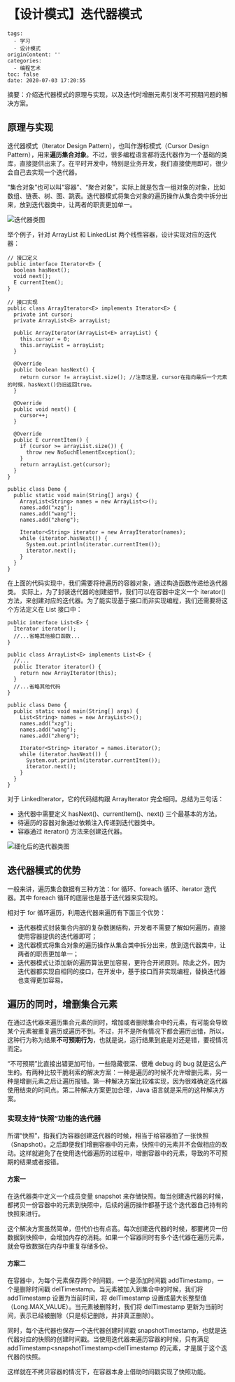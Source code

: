 # 【设计模式】迭代器模式

```
tags:
  - 学习
  - 设计模式
originContent: ''
categories:
  - 编程艺术
toc: false
date: 2020-07-03 17:20:55
```

摘要：介绍迭代器模式的原理与实现，以及迭代时增删元素引发不可预期问题的解决方案。


## 原理与实现

迭代器模式（Iterator Design Pattern），也叫作游标模式（Cursor Design Pattern），用来**遍历集合对象**。不过，很多编程语言都将迭代器作为一个基础的类库，直接提供出来了。在平时开发中，特别是业务开发，我们直接使用即可，很少会自己去实现一个迭代器。

“集合对象”也可以叫“容器”、“聚合对象”，实际上就是包含一组对象的对象，比如数组、链表、树、图、跳表。迭代器模式将集合对象的遍历操作从集合类中拆分出来，放到迭代器类中，让两者的职责更加单一。

![迭代器类图](http://m.qpic.cn/psc?/V11Tp57c2B9kPO/j5BRZUlgKbUG5yYXn162*dGfZNglzIzc12LwGY7HqzPB1*Eh8DruS62oXwm1nsYDjUnpYyd6p*3B3yKoJDVgkg!!/b&bo=EwL5AAAAAAADB8o!&rf=viewer_4)

举个例子，针对 ArrayList 和 LinkedList 两个线性容器，设计实现对应的迭代器：

```
// 接口定义
public interface Iterator<E> {
  boolean hasNext();
  void next();
  E currentItem();
}

// 接口实现
public class ArrayIterator<E> implements Iterator<E> {
  private int cursor;
  private ArrayList<E> arrayList;

  public ArrayIterator(ArrayList<E> arrayList) {
    this.cursor = 0;
    this.arrayList = arrayList;
  }

  @Override
  public boolean hasNext() {
    return cursor != arrayList.size(); //注意这里，cursor在指向最后一个元素的时候，hasNext()仍旧返回true。
  }

  @Override
  public void next() {
    cursor++;
  }

  @Override
  public E currentItem() {
    if (cursor >= arrayList.size()) {
      throw new NoSuchElementException();
    }
    return arrayList.get(cursor);
  }
}

public class Demo {
  public static void main(String[] args) {
    ArrayList<String> names = new ArrayList<>();
    names.add("xzg");
    names.add("wang");
    names.add("zheng");
    
    Iterator<String> iterator = new ArrayIterator(names);
    while (iterator.hasNext()) {
      System.out.println(iterator.currentItem());
      iterator.next();
    }
  }
}
```

在上面的代码实现中，我们需要将待遍历的容器对象，通过构造函数传递给迭代器类。
实际上，为了封装迭代器的创建细节，我们可以在容器中定义一个 iterator() 方法，来创建对应的迭代器。为了能实现基于接口而非实现编程，我们还需要将这个方法定义在 List 接口中：

```
public interface List<E> {
  Iterator iterator();
  //...省略其他接口函数...
}

public class ArrayList<E> implements List<E> {
  //...
  public Iterator iterator() {
    return new ArrayIterator(this);
  }
  //...省略其他代码
}

public class Demo {
  public static void main(String[] args) {
    List<String> names = new ArrayList<>();
    names.add("xzg");
    names.add("wang");
    names.add("zheng");
    
    Iterator<String> iterator = names.iterator();
    while (iterator.hasNext()) {
      System.out.println(iterator.currentItem());
      iterator.next();
    }
  }
}
```

对于 LinkedIterator，它的代码结构跟 ArrayIterator 完全相同。总结为三句话：
- 迭代器中需要定义 hasNext()、currentItem()、next() 三个最基本的方法。
- 待遍历的容器对象通过依赖注入传递到迭代器类中。
- 容器通过 iterator() 方法来创建迭代器。

![细化后的迭代器类图](http://m.qpic.cn/psc?/V11Tp57c2B9kPO/S1G4*2hi*D5aPIJug2nMawOEvunedLWDB8l0DPc63qldnHsAP6UVlIsONA521.QBqC8maNuavSuIzQ4UPDuLCQmzNP0bnECyO4uEH73AbcM!/b&bo=GQIvAQAAAAADFwc!&rf=viewer_4)

## 迭代器模式的优势

一般来讲，遍历集合数据有三种方法：for 循环、foreach 循环、iterator 迭代器。其中 foreach 循环的底层也是基于迭代器来实现的。

相对于 for 循环遍历，利用迭代器来遍历有下面三个优势：
- 迭代器模式封装集合内部的复杂数据结构，开发者不需要了解如何遍历，直接使用容器提供的迭代器即可；
- 迭代器模式将集合对象的遍历操作从集合类中拆分出来，放到迭代器类中，让两者的职责更加单一；
- 迭代器模式让添加新的遍历算法更加容易，更符合开闭原则。除此之外，因为迭代器都实现自相同的接口，在开发中，基于接口而非实现编程，替换迭代器也变得更加容易。

## 遍历的同时，增删集合元素

在通过迭代器来遍历集合元素的同时，增加或者删除集合中的元素，有可能会导致某个元素被重复遍历或遍历不到。不过，并不是所有情况下都会遍历出错，所以，这种行为称为结果**不可预期行为**，也就是说，运行结果到底是对还是错，要视情况而定。

“不可预期”比直接出错更加可怕，一些隐藏很深、很难 debug 的 bug 就是这么产生的。有两种比较干脆利索的解决方案：一种是遍历的时候不允许增删元素，另一种是增删元素之后让遍历报错。第一种解决方案比较难实现，因为很难确定迭代器使用结束的时间点。第二种解决方案更加合理，Java 语言就是采用的这种解决方案。

### 实现支持“快照”功能的迭代器

所谓“快照”，指我们为容器创建迭代器的时候，相当于给容器拍了一张快照（Snapshot）。之后即便我们增删容器中的元素，快照中的元素并不会做相应的改动。这样就避免了在使用迭代器遍历的过程中，增删容器中的元素，导致的不可预期的结果或者报错。

#### 方案一

在迭代器类中定义一个成员变量 snapshot 来存储快照。每当创建迭代器的时候，都拷贝一份容器中的元素到快照中，后续的遍历操作都基于这个迭代器自己持有的快照来进行。

这个解决方案虽然简单，但代价也有点高。每次创建迭代器的时候，都要拷贝一份数据到快照中，会增加内存的消耗。如果一个容器同时有多个迭代器在遍历元素，就会导致数据在内存中重复存储多份。

#### 方案二

在容器中，为每个元素保存两个时间戳，一个是添加时间戳 addTimestamp，一个是删除时间戳 delTimestamp。当元素被加入到集合中的时候，我们将 addTimestamp 设置为当前时间，将 delTimestamp 设置成最大长整型值（Long.MAX_VALUE）。当元素被删除时，我们将 delTimestamp 更新为当前时间，表示已经被删除（只是标记删除，并非真正删除）。

同时，每个迭代器也保存一个迭代器创建时间戳 snapshotTimestamp，也就是迭代器对应的快照的创建时间戳。当使用迭代器来遍历容器的时候，只有满足 addTimestamp<snapshotTimestamp<delTimestamp 的元素，才是属于这个迭代器的快照。

这样就在不拷贝容器的情况下，在容器本身上借助时间戳实现了快照功能。
